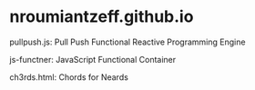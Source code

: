 # nroumiantzeff.github.io

pullpush.js: Pull Push Functional Reactive Programming Engine

js-functner: JavaScript Functional Container

ch3rds.html: Chords for Neards
